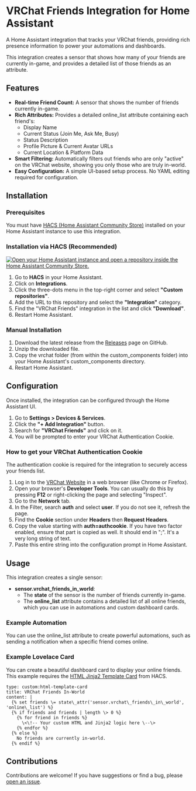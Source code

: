 # **VRChat Friends Integration for Home Assistant**

A Home Assistant integration that tracks your VRChat friends, providing rich presence information to power your automations and dashboards.

This integration creates a sensor that shows how many of your friends are currently in-game, and provides a detailed list of those friends as an attribute.

## **Features**

* **Real-time Friend Count:** A sensor that shows the number of friends currently in-game.  
* **Rich Attributes:** Provides a detailed online\_list attribute containing each friend's:  
  * Display Name  
  * Current Status (Join Me, Ask Me, Busy)  
  * Status Description  
  * Profile Picture & Current Avatar URLs  
  * Current Location & Platform Data  
* **Smart Filtering:** Automatically filters out friends who are only "active" on the VRChat website, showing you only those who are truly in-world.  
* **Easy Configuration:** A simple UI-based setup process. No YAML editing required for configuration.

## **Installation**

### **Prerequisites**

You must have [HACS (Home Assistant Community Store)](https://hacs.xyz/) installed on your Home Assistant instance to use this integration.

### **Installation via HACS (Recommended)**

[![Open your Home Assistant instance and open a repository inside the Home Assistant Community Store.](https://my.home-assistant.io/badges/hacs_repository.svg)](https://my.home-assistant.io/redirect/hacs_repository/?owner=https%3A%2F%2Fgithub.com%2FSketchCoyote%2F&repository=ha-vrchat-friends.git&category=integration)

1. Go to **HACS** in your Home Assistant.  
2. Click on **Integrations**.  
3. Click the three-dots menu in the top-right corner and select **"Custom repositories"**.  
4. Add the URL to this repository and select the **"Integration"** category.  
5. Find the "VRChat Friends" integration in the list and click **"Download"**.  
6. Restart Home Assistant.

### **Manual Installation**

1. Download the latest release from the [Releases](https://github.com/SketchCoyote/ha-vrchat-friends/releases) page on GitHub.  
2. Unzip the downloaded file.  
3. Copy the vrchat folder (from within the custom\_components folder) into your Home Assistant's custom\_components directory.  
4. Restart Home Assistant.

## **Configuration**

Once installed, the integration can be configured through the Home Assistant UI.

1. Go to **Settings \> Devices & Services**.  
2. Click the **"+ Add Integration"** button.  
3. Search for **"VRChat Friends"** and click on it.  
4. You will be prompted to enter your VRChat Authentication Cookie.

### **How to get your VRChat Authentication Cookie**

The authentication cookie is required for the integration to securely access your friends list.

1. Log in to the [VRChat Website](https://vrchat.com/) in a web browser (like Chrome or Firefox).  
2. Open your browser's **Developer Tools**. You can usually do this by pressing **F12** or right-clicking the page and selecting "Inspect".  
3. Go to the **Network** tab.
4. In the Filter, search **auth** and select **user**. If you do not see it, refresh the page.
5. Find the **Cookie** section under **Headers** then **Request Headers**. 
6. Copy the value starting with **auth=authcookie**. If you have two factor enabled, ensure that part is copied as well. It should end in ";". It's a very long string of text.  
7. Paste this entire string into the configuration prompt in Home Assistant.

## **Usage**

This integration creates a single sensor:

* **sensor.vrchat\_friends\_in\_world**:  
  * The **state** of the sensor is the number of friends currently in-game.  
  * The **online\_list** attribute contains a detailed list of all online friends, which you can use in automations and custom dashboard cards.

### **Example Automation**

You can use the online\_list attribute to create powerful automations, such as sending a notification when a specific friend comes online.

### **Example Lovelace Card**

You can create a beautiful dashboard card to display your online friends. This example requires the [HTML Jinja2 Template Card](https://github.com/PiotrMachowski/Home-Assistant-Lovelace-HTML-Jinja2-Template-card) from HACS.

```
type: custom:html-template-card  
title: VRChat Friends In-World  
content: |  
  {% set friends \= state\_attr('sensor.vrchat\_friends\_in\_world', 'online\_list') %}  
  {% if friends and friends | length \> 0 %}  
    {% for friend in friends %}  
      \<\!-- Your custom HTML and Jinja2 logic here \--\>  
    {% endfor %}  
  {% else %}  
    No friends are currently in-world.  
  {% endif %}
```

## **Contributions**

Contributions are welcome\! If you have suggestions or find a bug, please [open an issue](https://github.com/SketchCoyote/ha-vrchat-friends/issues).
